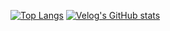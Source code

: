 [![Top Langs](https://github-readme-stats.vercel.app/api/top-langs/?username=Kwon2do)](https://github.com/anuraghazra/github-readme-stats)
[![Velog's GitHub stats](https://velog-readme-stats.vercel.app/api?name=dovelop)](벨로그링크)
